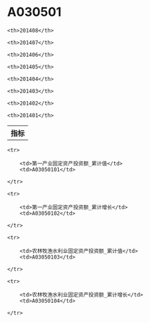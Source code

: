 A030501
======


<table>

<tr>
    <th>指标</th>
    
    <th>201408</th>
    
    <th>201407</th>
    
    <th>201406</th>
    
    <th>201405</th>
    
    <th>201404</th>
    
    <th>201403</th>
    
    <th>201402</th>
    
    <th>201401</th>
    
</tr>



</table>

<table>
    
    <tr>

        <td>第一产业固定资产投资额_累计值</td>
        <td>A03050101</td>

    </tr>
    
    <tr>

        <td>第一产业固定资产投资额_累计增长</td>
        <td>A03050102</td>

    </tr>
    
    <tr>

        <td>农林牧渔水利业固定资产投资额_累计值</td>
        <td>A03050103</td>

    </tr>
    
    <tr>

        <td>农林牧渔水利业固定资产投资额_累计增长</td>
        <td>A03050104</td>

    </tr>
    
</table>